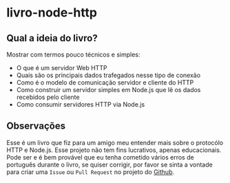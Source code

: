 # livro-node-http

## Qual a ideia do livro?

Mostrar com termos pouco técnicos e simples:

- O que é um servidor Web HTTP
- Quais são os principais dados trafegados nesse tipo de conexão
- Como é o modelo de comunicação servidor e cliente do HTTP
- Como construir um servidor simples em Node.js que lê os dados recebidos pelo cliente
- Como consumir servidores HTTP via Node.js

## Observações

Esse é um livro que fiz para um amigo meu entender mais sobre o protocólo HTTP e Node.js. Esse projeto não tem fins lucrativos, apenas educacionais. Pode ser e é bem provável que eu tenha cometido vários erros de português durante o livro, se quiser corrigir, por favor se sinta a vontade para criar uma `Issue` ou `Pull Request` no projeto do [Github](https://github.com/otaviopace/livro-http-node).
